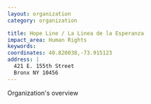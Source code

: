 ```yaml
---
layout: organization
category: organization

title: Hope Line / La Linea de la Esperanza
impact_area: Human Rights
keywords: 
coordinates: 40.820038,-73.915123
address: |
  421 E. 155th Street
  Bronx NY 10456
---
```

Organization's overview
